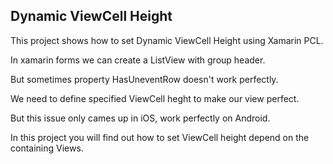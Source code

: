 ## Dynamic ViewCell Height

This project shows how to set Dynamic ViewCell Height using Xamarin PCL.

In xamarin forms we can create a ListView with group header.

But sometimes property HasUneventRow doesn't work perfectly.

We need to define specified ViewCell heght to make our view perfect.

But this issue only cames up in iOS, work perfectly on Android.

In this project you will find out how to set ViewCell height depend on the containing Views.